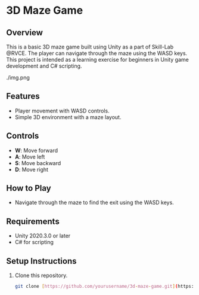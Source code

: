 # 3D Maze Game

## Overview
This is a basic 3D maze game built using Unity as a part of Skill-Lab @RVCE. The player can navigate through the maze using the WASD keys. This project is intended as a learning exercise for beginners in Unity game development and C# scripting.

./img.png

## Features
- Player movement with WASD controls.
- Simple 3D environment with a maze layout.

## Controls
- **W**: Move forward
- **A**: Move left
- **S**: Move backward
- **D**: Move right

## How to Play
- Navigate through the maze to find the exit using the WASD keys.

## Requirements
- Unity 2020.3.0 or later
- C# for scripting

## Setup Instructions
1. Clone this repository.
   ```bash
   git clone [https://github.com/yourusername/3d-maze-game.git](https://github.com/Aditya-Ranjan1234/MazeGame.git)

